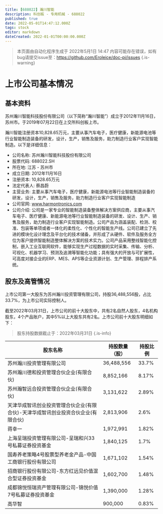 ```yaml
---
title: [688022] 瀚川智能
description: 科创板 - 专用机械 - 688022
published: true
date: 2022-05-01T14:47:12.000Z
tags: stock
editor: markdown
dateCreated: 2022-01-01T00:00:00.000Z
---
```


> 本页面由自动化程序生成于 2022年5月1日 14:47
> 内容可能存在错误，如有bug请提交issue至：https://github.com/Eroleice/doc-pi/issues
{.is-warning}

# 上市公司基本情况

## 基本资料

苏州瀚川智能科技股份有限公司（以下简称“瀚川智能”）成立于2012年11月16日，苏州市。于2019年07月22日在上交所科创板上市。

瀚川智能注册资本10,828.65万元，主要从事汽车电子，医疗健康，新能源电池等行业智能制造装备的研发，设计，生产，销售及服务，助力制造行业客户实现智能制造。以下是详细信息：

- 公司名称: 苏州瀚川智能科技股份有限公司
- 股票代码: 688022.SH
- 所在地: 江苏 - 苏州市
- 成立日期: 2012年11月16日
- 注册资本: 10,828.65万元
- 法定代表人: 蔡昌蔚
- 主营业务: 主要从事汽车电子，医疗健康，新能源电池等行业智能制造装备的研发，设计，生产，销售及服务，助力制造行业客户实现智能制造
- 公司官网: www.harmontronics.com
- 公司介绍: 公司是一家专业的智能制造装备整体解决方案供应商，主要从事汽车电子、医疗健康、新能源电池等行业智能制造装备的研发、设计、生产、销售及服务，助力制造行业客户实现智能制造。公司产品为涵盖装配、检测、校准、包装等单项或者一体化的柔性化、个性化的智能生产线。公司已建立了先进的模块化设计理念及平台化的技术储备，并形成了从硬件、软件及服务全方位为客户提供智能制造整体解决方案的技术实力。公司产品采用整线智能化控制，嵌入工业互联网软件，能够实现生产过程数据的实时采集、传输、分析、可视化、机器学习、预测及追溯等智能化功能；具有强大的开放与可扩展性，可高度对接企业的ERP、MES、APS等企业资源计划、生产管理、排程排产系统。


## 股东及高管情况

上市公司第一大股东为苏州瀚川投资管理有限公司，持股36,488,556股，占比33.7%，为上市公司实际控制人。

截至2022年03月31日，上市公司的前十大股东中，共有2名自然人股东，4名机构股东，4个产品账户，其中5%以上大股东共有2名。上市公司前十大股东明细如下：

> 股东持股数据截止于：2022年03月31日
{.is-info}

| 股东名称 | 持股数量（股） | 持股比例 |
| --- | --- | --- |
| 苏州瀚川投资管理有限公司 | 36,488,556 | 33.7% |
| 苏州瀚川德和投资管理合伙企业(有限合伙) | 8,852,166 | 8.17% |
| 苏州瀚智远合投资管理合伙企业(有限合伙) | 3,131,622 | 2.89% |
| 天津华成智讯创业投资管理合伙企业(有限合伙)-天津华成智讯创业投资合伙企业(有限合伙) | 2,813,906 | 2.6% |
| 蒋幸一 | 1,972,991 | 1.82% |
| 上海呈瑞投资管理有限公司-呈瑞和兴33号私募证券投资基金 | 1,840,125 | 1.7% |
| 国寿养老策略4号股票型养老金产品-中国工商银行股份有限公司 | 1,671,102 | 1.54% |
| 招商银行股份有限公司-东方红远见价值混合型证券投资基金 | 1,602,700 | 1.48% |
| 成都锦悦恒瑞资产管理有限公司-锦悦价值7号私募证券投资基金 | 1,390,000 | 1.28% |
| 高华智 | 900,000 | 0.83% |




